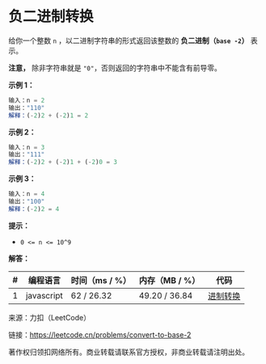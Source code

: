 # 负二进制转换

给你一个整数 `n` ，以二进制字符串的形式返回该整数的 **负二进制（`base -2`）** 表示。

**注意，** 除非字符串就是 `"0"`，否则返回的字符串中不能含有前导零。

**示例 1：**

``` javascript
输入：n = 2
输出："110"
解释：(-2)2 + (-2)1 = 2
```

**示例 2：**

``` javascript
输入：n = 3
输出："111"
解释：(-2)2 + (-2)1 + (-2)0 = 3
```

**示例 3：**

``` javascript
输入：n = 4
输出："100"
解释：(-2)2 = 4
```

**提示：**

- `0 <= n <= 10^9`

**解答：**

**#**|**编程语言**|**时间（ms / %）**|**内存（MB / %）**|**代码**
--|--|--|--|--
1|javascript|62 / 26.32|49.20 / 36.84|[进制转换](./javascript/ac_v1.js)

来源：力扣（LeetCode）

链接：https://leetcode.cn/problems/convert-to-base-2

著作权归领扣网络所有。商业转载请联系官方授权，非商业转载请注明出处。
